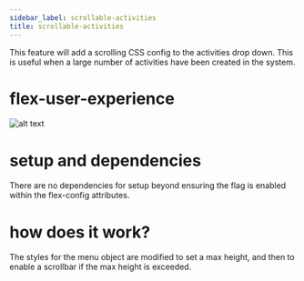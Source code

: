 ```yaml
---
sidebar_label: scrollable-activities
title: scrollable-activities
---
```


This feature will add a scrolling CSS config to the activities drop down. This is useful when a large number of activities have been created in the system.

# flex-user-experience

![alt text](/img/features/scrollable-activities/flex-user-experience-scrollable-activities.gif)

# setup and dependencies

There are no dependencies for setup beyond ensuring the flag is enabled within the flex-config attributes.

# how does it work?

The styles for the menu object are modified to set a max height, and then to enable a scrollbar if the max height is exceeded.

